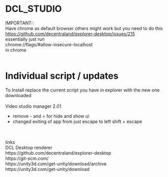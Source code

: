 # DCL_STUDIO

IMPORTANT:: <br>
Have chrome as default browser others might work but you need to do this  <br>
https://github.com/decentraland/explorer-desktop/issues/215 <br>
essentially just run  <br>
chrome://flags/#allow-insecure-localhost <br>
in chrome
 <br>
 <br>
# Individual script / updates
To Install replace the current script you have in explorer with the new one downloaded
 <br>
 <br>
Video studio manager 2.01
   - remove - and = for hide and show ui
   - changed exiting of app from just escape to left shift + escape
 <br>
 <br>
links <br>
DCL Desktop renderer <br>
https://github.com/decentraland/explorer-desktop <br>
https://git-scm.com/ <br>
https://unity3d.com/get-unity/download/archive <br>
https://unity3d.com/get-unity/download <br>




